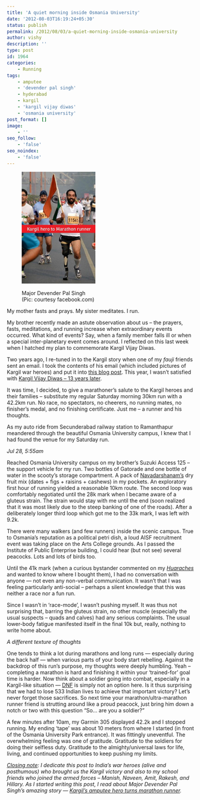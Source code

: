 ```yaml
---
title: 'A quiet morning inside Osmania University'
date: '2012-08-03T16:19:24+05:30'
status: publish
permalink: /2012/08/03/a-quiet-morning-inside-osmania-university
author: vishy
description: ''
type: post
id: 1964
categories: 
    - Running
tags:
    - amputee
    - 'devender pal singh'
    - hyderabad
    - kargil
    - 'kargil vijay diwas'
    - 'osmania university'
post_format: []
image:
    - ''
seo_follow:
    - 'false'
seo_noindex:
    - 'false'
---
```

<figure aria-describedby="caption-attachment-1968" class="wp-caption alignleft" id="attachment_1968" style="width: 198px">

[![](../../../../uploads/2012/07/kargil_blade_runner.jpeg "kargil_blade_runner")](http://www.ulaar.com/wp-content/uploads/2012/07/kargil_blade_runner.jpeg)<figcaption class="wp-caption-text" id="caption-attachment-1968">Major Devender Pal Singh (Pic: courtesy facebook.com)</figcaption></figure>

My mother fasts and prays. My sister meditates. I run.

My brother recently made an astute observation about us – the prayers, fasts, meditations, and running increase when extraordinary events occurred. What kind of events? Say, when a family member falls ill or when a special inter-planetary event comes around. I reflected on this last week when I hatched my plan to commemorate Kargil Vijay Diwas.

Two years ago, I re-tuned in to the Kargil story when one of my *fauji* friends sent an email. I took the contents of his email (which included pictures of Kargil war heroes) and put it into [this blog post](http://www.ulaar.com/2010/07/26/kargil-day-the-least-we-can-do-is-remember/). This year, I wasn’t satisfied with [Kargil Vijay Diwas – 13 years later](http://www.ulaar.com/2012/07/26/kargil-vijay-diwas-2012-13-years-later/).

It was time, I decided, to give a marathoner’s salute to the Kargil heroes and their families – substitute my regular Saturday morning 30km run with a 42.2km run. No race, no spectators, no cheerers, no running mates, no finisher’s medal, and no finishing certificate. Just me – a runner and his thoughts.

As my auto ride from Secunderabad railway station to Ramanthapur meandered through the beautiful Osmania University campus, I knew that I had found the venue for my Saturday run.

*Jul 28, 5:55am*

Reached Osmania University campus on my brother’s Suzuki Access 125 – the support vehicle for my run. Two bottles of Gatorade and one bottle of water in the scooty’s storage compartment. A pack of [Navadarshanam’s](http://www.navadarshanam.org/healthfood/) dry fruit mix (dates + figs + raisins + cashews) in my pockets. An exploratory first hour of running yielded a reasonable 10km route. The second loop was comfortably negotiated until the 28k mark when I became aware of a gluteus strain. The strain would stay with me until the end (soon realized that it was most likely due to the steep banking of one of the roads). After a deliberately longer third loop which got me to the 33k mark, I was left with 9.2k.

There were many walkers (and few runners) inside the scenic campus. True to Osmania’s reputation as a political petri dish, a loud AISF recruitment event was taking place on the Arts College grounds. As I passed the Institute of Public Enterprise building, I could hear (but not see) several peacocks. Lots and lots of birds too.

Until the 41k mark (when a curious bystander commented on my *[Huaraches](http://www.invisibleshoe.com/store/products/Custom-made-Invisible-Shoes-with-FeelTrue-outsoles.html)* and wanted to know where I bought them), I had no conversation with anyone — not even any non-verbal communication. It wasn’t that I was feeling particularly anti-social – perhaps a silent knowledge that this was neither a race nor a fun run.

Since I wasn’t in ‘race-mode’, I wasn’t pushing myself. It was thus not surprising that, barring the gluteus strain, no other muscle (especially the usual suspects – quads and calves) had any serious complaints. The usual lower-body fatigue manifested itself in the final 10k but, really, nothing to write home about.

*A different texture of thoughts*

One tends to think a lot during marathons and long runs — especially during the back half — when various parts of your body start rebelling. Against the backdrop of this run’s purpose, my thoughts were deeply humbling. Yeah – completing a marathon is hard and finishing it within your ‘trained-for’ goal time is harder. Now think about a soldier going into combat, especially in a Kargil-like situation — [DNF](http://www.ultrunr.com/when2quit.html) is simply not an option here. Is it thus surprising that we had to lose 533 Indian lives to achieve that important victory? Let’s never forget those sacrifices. So next time your marathon/ultra-marathon runner friend is strutting around like a proud peacock, just bring him down a notch or two with this question “So… are you a soldier?”

A few minutes after 10am, my Garmin 305 displayed 42.2k and I stopped running. My ending ‘tape’ was about 10 meters from where I started (in front of the Osmania University Park entrance). It was fittingly uneventful. The overwhelming feeling was one of gratitude. Gratitude to the soldiers for doing their selfless duty. Gratitude to the almighty/universal laws for life, living, and continued opportunities to keep pushing my limits.

*<span style="text-decoration: underline;">Closing note</span>: I dedicate this post to India’s war heroes (alive and posthumous) who brought us the Kargil victory and also to my school friends who joined the armed forces – Manish, Naveen, Amit, Rakesh, and Hillary. As I started writing this post, I read about Major Devender Pal Singh’s amazing story — [Kargil’s amputee hero turns marathon runner](http://www.dailypioneer.com/home/online-channel/sports/82563-amputee-hero-of-kargil-war-inspires-others-to-run.html).*